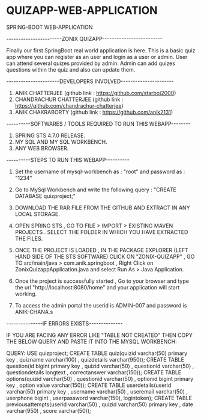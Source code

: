 # QUIZAPP-WEB-APPLICATION
SPRING-BOOT WEB-APPLICATION

-----------------------ZONIX QUIZAPP-------------------------

Finally our first SpringBoot real world application is here. 
This is a basic quiz app where you can register as an user and login as a user or admin.
User can attend several quizes provided by admin.
Admin can add quizes questions within the quiz and also can update them.

----------------------DEVELOPERS INVOLVED----------------------
1. ANIK CHATTERJEE (github link : https://github.com/starboi2000)
2. CHANDRACHUR CHATTERJEE (github link : https://github.com/chandrachur-chatterjee)
3. ANIK CHAKRABORTY (github link : https://github.com/anik2131)


----------SOFTWARES / TOOLS REQUIRED TO RUN THIS WEBAPP--------
1. SPRING STS 4.7.0 RELEASE.
2. MY SQL AND MY SQL WORKBENCH.
3. ANY WEB BROWSER.

----------STEPS TO RUN THIS WEBAPP----------
1. Set the username of mysql-workbench as : "root" and password as : "1234"
2. Go to MySql Workbench and write the following query : "CREATE DATABASE quizproject;"
3. DOWNLOAD THE RAR FILE FROM THE GITHUB AND EXTRACT IN ANY LOCAL STORAGE.
4. OPEN SPRING STS , GO TO FILE > IMPORT > EXISTING MAVEN PROJECTS . SELECT THE FOLDER IN WHICH YOU HAVE EXTRACTED THE FILES.
5. ONCE THE PROJECT IS LOADED , IN THE PACKAGE EXPLORER (LEFT HAND SIDE OF THE STS SOFTWARE) CLICK ON "ZONIX-QUIZAPP" , 
          GO TO src/main/java > com.anik.springboot , Right Click on ZonixQuizappApplication.java and select Run As > Java Application.

6. Once the project is successfully started , Go to your browser and type the url "http://localhost:8080/home" and your application will start working.
7. To access the admin portal the userid is ADMIN-007 and password is ANIK-CHANA.s

---------------IF ERRORS EXISTS--------------

IF YOU ARE FACING ANY ERROR LIKE "TABLE NOT CREATED" THEN  COPY THE BELOW QUERY AND PASTE IT INTO THE MYSQL WORKBENCH:

QUERY:
USE quizproject;
CREATE TABLE quiz(quizid varchar(50) primary key , quizname varchar(100) , quizdetails varchar(950)); 
CREATE TABLE question(id bigint primary key , quizid varchar(50) , questionid varchar(50) , questiondetails longtext , correctanswer varchar(150));
CREATE TABLE options(quizid varchar(50) , questionid varchar(50) , optionid bigint primary key , option value varchar(150));
CREATE TABLE userdetails(userid varchar(50) primary key , username varchar(50) , useremail varchar(50) , userphone bigint , userpassword varchar(150), logintoken);
CREATE TABLE previousattempts(userid varchar(50) , quizid varchar(50) primary key , date varchar(950) , score varchar(50));
